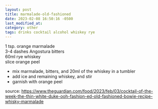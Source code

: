 ```yaml
---
layout: post
title: marmalade-old-fashioned
date: 2023-02-08 16:50:16 -0500
last_modified_at: 
category: other
tags: drinks cocktail alcohol whiskey rye
---
```


1 tsp. orange marmalade  
3-4 dashes Angostura bitters  
60ml rye whiskey  
slice orange peel  
* mix marmalade, bitters, and 20ml of the whiskey in a tumbler
* add ice and remaining whiskey, and stir
* garnish with orange peel

source: <https://www.theguardian.com/food/2023/feb/03/cocktail-of-the-week-the-thin-white-duke-ooh-fashion-ed-old-fashioned-bowie-recipe-whisky-marmalade>
